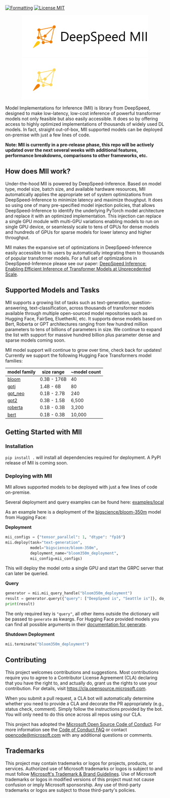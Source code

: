 <!-- [![Build Status](https://github.com/microsoft/deepspeed-mii/workflows/Build/badge.svg)](https://github.com/microsoft/DeepSpeed-MII/actions) -->
[![Formatting](https://github.com/microsoft/DeepSpeed-MII/actions/workflows/formatting.yml/badge.svg)](https://github.com/microsoft/DeepSpeed-MII/actions/workflows/formatting.yml)
[![License MIT](https://img.shields.io/badge/License-MIT-blue.svg)](https://github.com/Microsoft/DeepSpeed-MII/blob/master/LICENSE)
<!-- [![PyPI version](https://badge.fury.io/py/deepspeed.svg)](https://pypi.org/project/deepspeed/) -->
<!-- [![Documentation Status](https://readthedocs.org/projects/deepspeed/badge/?version=latest)](https://deepspeed.readthedocs.io/en/latest/?badge=latest) -->

<div align="center">
 <img src="docs/images/mii-white.svg#gh-light-mode-only" width="400px">
 <img src="docs/images/mii-dark.svg#gh-dark-mode-only" width="400px">
</div>

Model Implementations for Inference (MII) is library from DeepSpeed, designed to make low-latency, low-cost inference of powerful transformer models not only feasible but also easily accessible. It does so by offering access to highly optimized implementations of thousands of widely used DL models. In fact, straight out-of-box, MII supported models can be deployed on-premise with just a few lines of code.

**Note: MII is currently in a pre-release phase, this repo will be actively updated over the next several weeks with additional features, performance breakdowns, comparisons to other frameworks, etc.**

## How does MII work?

Under-the-hood MII is powered by DeepSpeed-Inference. Based on model type, model size, batch size, and available hardware resources, MII automatically applies the appropriate set of system optimizations from DeepSpeed-Inference to minimize latency and maximize thoughput. It does so using one of many pre-specified model injection policies, that allows DeepSpeed-Inference to identify the underlying PyTorch model architecture and replace it with an optimized implementation. This injection can replace a single GPU module with multi-GPU variations enabling models to run on single GPU device, or seamlessly scale to tens of GPUs for dense models and hundreds of GPUs for sparse models for lower latency and higher throughput.

MII makes the expansive set of optimizations in DeepSpeed-Inference easily accessible to its users by automatically integrating them to thousands of popular transformer models. For a full set of optimizations in DeepSpeed-Inference please see our paper: [DeepSpeed Inference: Enabling Efficient Inference of Transformer Models at Unprecedented Scale](https://arxiv.org/abs/2207.00032]).

## Supported Models and Tasks

MII supports a growing list of tasks such as text-generation, question-answering, text-classification, across thousands of transformer models available through multiple open-sourced model repositories such as Hugging Face, FairSeq, EluetherAI, etc. It supports dense models based on Bert, Roberta or GPT architectures ranging from few hundred million parameters to tens of billions of parameters in size. We continue to expand the list with support for massive hundred billion plus parameter dense and sparse models coming soon.

MII model support will continue to grow over time, check back for updates! Currently we support the following Hugging Face Transformers model families:

model family | size range | ~model count
------ | ------ | ------
[bloom](https://huggingface.co/models?other=bloom) | 0.3B - 176B | 40
[gptj](https://huggingface.co/models?other=gptj) | 1.4B - 6B | 80
[gpt_neo](https://huggingface.co/models?other=gpt_neo) | 0.1B - 2.7B | 240
[gpt2](https://huggingface.co/models?other=gpt2) | 0.3B - 1.5B | 6,500
[roberta](https://huggingface.co/models?other=roberta) | 0.1B - 0.3B | 3,200
[bert](https://huggingface.co/models?other=bert) | 0.1B - 0.3B | 10,000

<!-- * [gpt_neox](https://huggingface.co/models?other=gpt_neox) -->

<!--For a full set of models and tasks supported by MII, please see here (TODO: add reference to specific model classes we support)-->

## Getting Started with MII

### Installation

`pip install .` will install all dependencies required for deployment. A PyPI release of MII is coming soon.

### Deploying with MII

MII allows supported models to be deployed with just a few lines of code on-premise.

Several deployment and query examples can be found here: [examples/local](https://github.com/microsoft/DeepSpeed-MII/tree/main/examples/local)

As an example here is a deployment of the [bigscience/bloom-350m](https://huggingface.co/bigscience/bloom-350m) model from Hugging Face:

**Deployment**
```python
mii_configs = {"tensor_parallel": 1, "dtype": "fp16"}
mii.deploy(task="text-generation",
           model="bigscience/bloom-350m",
           deployment_name="bloom350m_deployment",
           mii_config=mii_configs)
```

This will deploy the model onto a single GPU and start the GRPC server that can later be queried.

**Query**
```python
generator = mii.mii_query_handle("bloom350m_deployment")
result = generator.query({"query": ["DeepSpeed is", "Seattle is"]}, do_sample=True, max_new_tokens=30)
print(result)
```

The only required key is `"query"`, all other items outside the dictionary will be passed to `generate` as kwargs. For Hugging Face provided models you can find all possible arguments in their [documentation for generate](https://huggingface.co/docs/transformers/v4.20.1/en/main_classes/text_generation#transformers.generation_utils.GenerationMixin.generate).

**Shutdown Deployment**
```python
mii.terminate("bloom350m_deployment")
```

## Contributing

This project welcomes contributions and suggestions.  Most contributions require you to agree to a
Contributor License Agreement (CLA) declaring that you have the right to, and actually do, grant us
the rights to use your contribution. For details, visit https://cla.opensource.microsoft.com.

When you submit a pull request, a CLA bot will automatically determine whether you need to provide
a CLA and decorate the PR appropriately (e.g., status check, comment). Simply follow the instructions
provided by the bot. You will only need to do this once across all repos using our CLA.

This project has adopted the [Microsoft Open Source Code of Conduct](https://opensource.microsoft.com/codeofconduct/).
For more information see the [Code of Conduct FAQ](https://opensource.microsoft.com/codeofconduct/faq/) or
contact [opencode@microsoft.com](mailto:opencode@microsoft.com) with any additional questions or comments.

## Trademarks

This project may contain trademarks or logos for projects, products, or services. Authorized use of Microsoft
trademarks or logos is subject to and must follow
[Microsoft's Trademark & Brand Guidelines](https://www.microsoft.com/en-us/legal/intellectualproperty/trademarks/usage/general).
Use of Microsoft trademarks or logos in modified versions of this project must not cause confusion or imply Microsoft sponsorship.
Any use of third-party trademarks or logos are subject to those third-party's policies.
